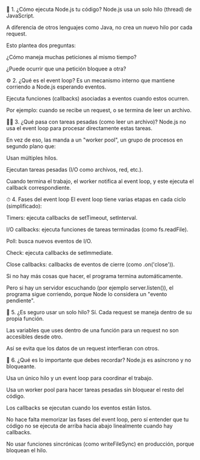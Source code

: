 🧠 1. ¿Cómo ejecuta Node.js tu código?
Node.js usa un solo hilo (thread) de JavaScript.

A diferencia de otros lenguajes como Java, no crea un nuevo hilo por cada request.

Esto plantea dos preguntas:

¿Cómo maneja muchas peticiones al mismo tiempo?

¿Puede ocurrir que una petición bloquee a otra?

⚙️ 2. ¿Qué es el event loop?
Es un mecanismo interno que mantiene corriendo a Node.js esperando eventos.

Ejecuta funciones (callbacks) asociadas a eventos cuando estos ocurren.

Por ejemplo: cuando se recibe un request, o se termina de leer un archivo.

🏋️‍♂️ 3. ¿Qué pasa con tareas pesadas (como leer un archivo)?
Node.js no usa el event loop para procesar directamente estas tareas.

En vez de eso, las manda a un "worker pool", un grupo de procesos en segundo plano que:

Usan múltiples hilos.

Ejecutan tareas pesadas (I/O como archivos, red, etc.).

Cuando termina el trabajo, el worker notifica al event loop, y este ejecuta el callback correspondiente.

⏱ 4. Fases del event loop
El event loop tiene varias etapas en cada ciclo (simplificado):

Timers: ejecuta callbacks de setTimeout, setInterval.

I/O callbacks: ejecuta funciones de tareas terminadas (como fs.readFile).

Poll: busca nuevos eventos de I/O.

Check: ejecuta callbacks de setImmediate.

Close callbacks: callbacks de eventos de cierre (como .on('close')).

Si no hay más cosas que hacer, el programa termina automáticamente.

Pero si hay un servidor escuchando (por ejemplo server.listen()), el programa sigue corriendo, porque Node lo considera un "evento pendiente".

🔐 5. ¿Es seguro usar un solo hilo?
Sí. Cada request se maneja dentro de su propia función.

Las variables que uses dentro de una función para un request no son accesibles desde otro.

Así se evita que los datos de un request interfieran con otros.

🧩 6. ¿Qué es lo importante que debes recordar?
Node.js es asíncrono y no bloqueante.

Usa un único hilo y un event loop para coordinar el trabajo.

Usa un worker pool para hacer tareas pesadas sin bloquear el resto del código.

Los callbacks se ejecutan cuando los eventos están listos.

No hace falta memorizar las fases del event loop, pero sí entender que tu código no se ejecuta de arriba hacia abajo linealmente cuando hay callbacks.

No usar funciones sincrónicas (como writeFileSync) en producción, porque bloquean el hilo.

